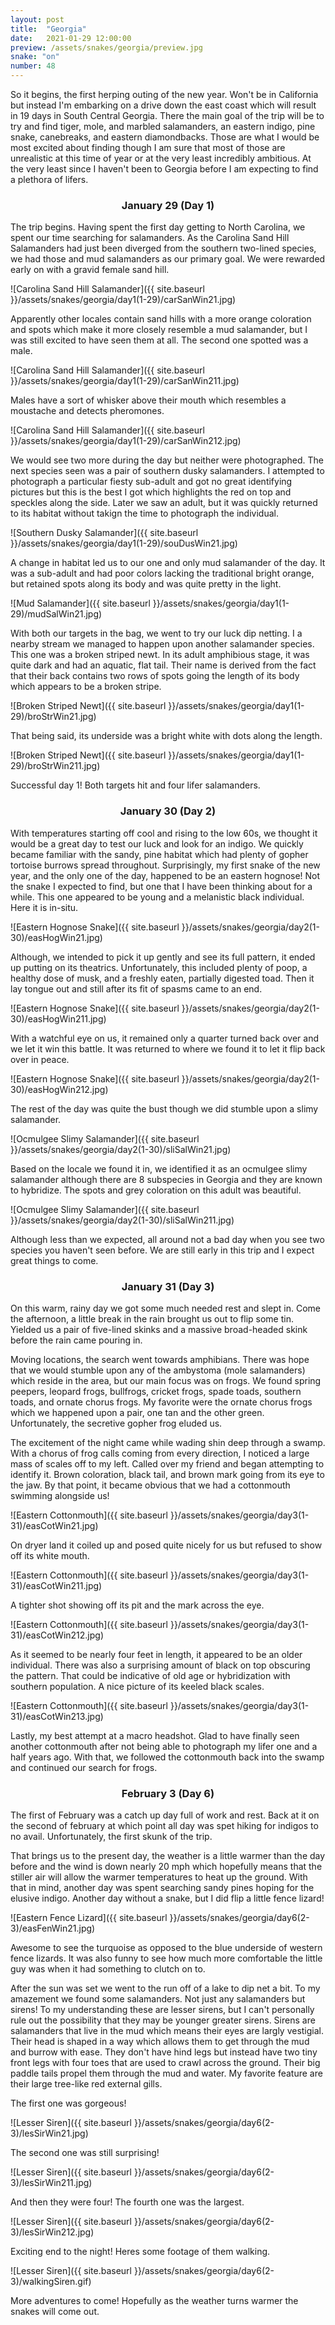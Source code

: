 ```yaml
---
layout: post
title:  "Georgia"
date:   2021-01-29 12:00:00
preview: /assets/snakes/georgia/preview.jpg
snake: "on"
number: 48
---
```


So it begins, the first herping outing of the new year. Won't be in California but instead I'm embarking on a drive down the east coast which will result in 19 days in South Central Georgia. There the main goal of the trip will be to try and find tiger, mole, and marbled salamanders, an eastern indigo,  pine snake, canebreaks, and eastern diamondbacks. Those are what I would be most excited about finding though I am sure that most of those are unrealistic at this time of year or at the very least incredibly ambitious. At the very least since I haven't been to Georgia before I am expecting to find a plethora of lifers. 

<div align="center"><h3> January 29 (Day 1)</h3></div>

The trip begins. Having spent the first day getting to North Carolina, we spent our time searching for salamanders. As the Carolina Sand Hill Salamanders had just been diverged from the southern two-lined species, we had those and mud salamanders as our primary goal. We were rewarded early on with a gravid female sand hill. 

![Carolina Sand Hill Salamander]({{ site.baseurl }}/assets/snakes/georgia/day1(1-29)/carSanWin21.jpg)

Apparently other locales contain sand hills with a more orange coloration and spots which make it more closely resemble a mud salamander, but I was still excited to have seen them at all. The second one spotted was a male.

![Carolina Sand Hill Salamander]({{ site.baseurl }}/assets/snakes/georgia/day1(1-29)/carSanWin211.jpg)

Males have a sort of whisker above their mouth which resembles a moustache and detects pheromones.

![Carolina Sand Hill Salamander]({{ site.baseurl }}/assets/snakes/georgia/day1(1-29)/carSanWin212.jpg)

We would see two more during the day but neither were photographed. The next species seen was a pair of southern dusky salamanders. I attempted to photograph a particular fiesty sub-adult and got no great identifying pictures but this is the best I got which highlights the red on top and speckles along the side. Later we saw an adult, but it was quickly returned to its habitat without takign the time to photograph the individual.

![Southern Dusky Salamander]({{ site.baseurl }}/assets/snakes/georgia/day1(1-29)/souDusWin21.jpg)

A change in habitat led us to our one and only mud salamander of the day. It was a sub-adult and had poor colors lacking the traditional bright orange, but retained spots along its body and was quite pretty in the light. 

![Mud Salamander]({{ site.baseurl }}/assets/snakes/georgia/day1(1-29)/mudSalWin21.jpg)

With both our targets in the bag, we went to try our luck dip netting. I a nearby stream we managed to happen upon another salamander species. This one was a broken striped newt. In its adult amphibious stage, it was quite dark and had an aquatic, flat tail. Their name is derived from the fact that their back contains two rows of spots going the length of its body which appears to be a broken stripe. 

![Broken Striped Newt]({{ site.baseurl }}/assets/snakes/georgia/day1(1-29)/broStrWin21.jpg)

That being said, its underside was a bright white with dots along the length.

![Broken Striped Newt]({{ site.baseurl }}/assets/snakes/georgia/day1(1-29)/broStrWin211.jpg)

Successful day 1! Both targets hit and four lifer salamanders.

<div align="center"><h3> January 30 (Day 2)</h3></div>

With temperatures starting off cool and rising to the low 60s, we thought it would be a great day to test our luck and look for an indigo. We quickly became familiar with the sandy, pine habitat which had plenty of gopher tortoise burrows spread throughout. Surprisingly, my first snake of the new year, and the only one of the day, happened to be an eastern hognose! Not the snake I expected to find, but one that I have been thinking about for a while. This one appeared to be young and a melanistic black individual. Here it is in-situ.

![Eastern Hognose Snake]({{ site.baseurl }}/assets/snakes/georgia/day2(1-30)/easHogWin21.jpg)

Although, we intended to pick it up gently and see its full pattern, it ended up putting on its theatrics. Unfortunately, this included plenty of poop, a healthy dose of musk, and a freshly eaten, partially digested toad. Then it lay tongue out and still after its fit of spasms came to an end. 

![Eastern Hognose Snake]({{ site.baseurl }}/assets/snakes/georgia/day2(1-30)/easHogWin211.jpg)

With a watchful eye on us, it remained only a quarter turned back over and we let it win this battle. It was returned to where we found it to let it flip back over in peace.

![Eastern Hognose Snake]({{ site.baseurl }}/assets/snakes/georgia/day2(1-30)/easHogWin212.jpg)

The rest of the day was quite the bust though we did stumble upon a slimy salamander. 

![Ocmulgee Slimy Salamander]({{ site.baseurl }}/assets/snakes/georgia/day2(1-30)/sliSalWin21.jpg)

Based on the locale we found it in, we identified it as an ocmulgee slimy salamander although there are 8 subspecies in Georgia and they are known to hybridize. The spots and grey coloration on this adult was beautiful. 

![Ocmulgee Slimy Salamander]({{ site.baseurl }}/assets/snakes/georgia/day2(1-30)/sliSalWin211.jpg)

Although less than we expected, all around not a bad day when you see two species you haven't seen before. We are still early in this trip and I expect great things to come.

<div align="center"><h3> January 31 (Day 3)</h3></div>

On this warm, rainy day we got some much needed rest and slept in. Come the afternoon, a little break in the rain brought us out to flip some tin. Yielded us a pair of five-lined skinks and a massive broad-headed skink before the rain came pouring in. 

Moving locations, the search went towards amphibians. There was hope that we would stumble upon any of the ambystoma (mole salamanders) which reside in the area, but our main focus was on frogs. We found spring peepers, leopard frogs, bullfrogs, cricket frogs, spade toads, southern toads, and ornate chorus frogs. My favorite were the ornate chorus frogs which we happened upon a pair, one tan and the other green. Unfortunately, the secretive gopher frog eluded us.

The excitement of the night came while wading shin deep through a swamp. With a chorus of frog calls coming from every direction, I noticed a large mass of scales off to my left. Called over my friend and began attempting to identify it. Brown coloration, black tail, and brown mark going from its eye to the jaw. By that point, it became obvious that we had a cottonmouth swimming alongside us!

![Eastern Cottonmouth]({{ site.baseurl }}/assets/snakes/georgia/day3(1-31)/easCotWin21.jpg)

On dryer land it coiled up and posed quite nicely for us but refused to show off its white mouth. 

![Eastern Cottonmouth]({{ site.baseurl }}/assets/snakes/georgia/day3(1-31)/easCotWin211.jpg)

A tighter shot showing off its pit and the mark across the eye.

![Eastern Cottonmouth]({{ site.baseurl }}/assets/snakes/georgia/day3(1-31)/easCotWin212.jpg)

As it seemed to be nearly four feet in length, it appeared to be an older individual. There was also a surprising amount of black on top obscuring the pattern. That could be indicative of old age or hybridization with southern population. A nice picture of its keeled black scales. 

![Eastern Cottonmouth]({{ site.baseurl }}/assets/snakes/georgia/day3(1-31)/easCotWin213.jpg)

Lastly, my best attempt at a macro headshot. Glad to have finally seen another cottonmouth after not being able to photograph my lifer one and a half years ago. With that, we followed the cottonmouth back into the swamp and continued our search for frogs.

<div align="center"><h3> February 3 (Day 6)</h3></div>

The first of February was a catch up day full of work and rest. Back at it on the second of february at which point all day was spet hiking for indigos to no avail. Unfortunately, the first skunk of the trip. 

That brings us to the present day, the weather is a little warmer than the day before and the wind is down nearly 20 mph which hopefully means that the stiller air will allow the warmer temperatures to heat up the ground. With that in mind, another day was spent searching sandy pines hoping for the elusive indigo. Another day without a snake, but I did flip a little fence lizard!

![Eastern Fence Lizard]({{ site.baseurl }}/assets/snakes/georgia/day6(2-3)/easFenWin21.jpg)

Awesome to see the turquoise as opposed to the blue underside of western fence lizards. It was also funny to see how much more comfortable the little guy was when it had something to clutch on to.

After the sun was set we went to the run off of a lake to dip net a bit. To my amazement we found some salamanders. Not just any salamanders but sirens! To my understanding these are lesser sirens, but I can't personally rule out the possibility that they may be younger greater sirens. Sirens are salamanders that live in the mud which means their eyes are largly vestigial. Their head is shaped in a way which allows them to get through the mud and burrow with ease. They don't have hind legs but instead have two tiny front legs with four toes that are used to crawl across the ground. Their big paddle tails propel them through the mud and water. My favorite feature are their large tree-like red external gills.

The first one was gorgeous!

![Lesser Siren]({{ site.baseurl }}/assets/snakes/georgia/day6(2-3)/lesSirWin21.jpg)

The second one was still surprising!

![Lesser Siren]({{ site.baseurl }}/assets/snakes/georgia/day6(2-3)/lesSirWin211.jpg)

And then they were four! The fourth one was the largest.

![Lesser Siren]({{ site.baseurl }}/assets/snakes/georgia/day6(2-3)/lesSirWin212.jpg)

Exciting end to the night! Heres some footage of them walking.

![Lesser Siren]({{ site.baseurl }}/assets/snakes/georgia/day6(2-3)/walkingSiren.gif)

More adventures to come! Hopefully as the weather turns warmer the snakes will come out.